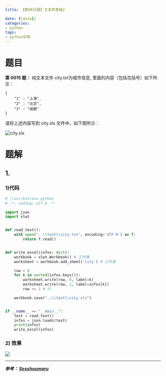 ```yaml
---
title: 【第0015题】文本转表格2

date: {{date}}
categories:
- python
tags:
- python实例
---
```


# 题目

**第 0015 题：** 纯文本文件 city.txt为城市信息, 里面的内容（包括花括号）如下所示：

    {
        "1" : "上海",
        "2" : "北京",
        "3" : "成都"
    }

请将上述内容写到 city.xls 文件中，如下图所示：

![city.xls](http://i.imgur.com/rOHbUzg.png)

# 题解
## 1.

### 1)代码
```python
# !/usr/bin/env python
# -*- coding: utf-8 -*-

import json
import xlwt


def read_text():
    with open("..\\text\\city.txt", encoding='UTF-8') as f:
        return f.read()


def write_excel(infos: dict):
    workbook = xlwt.Workbook() # 工作簿
    worksheet = workbook.add_sheet('city') # 工作表

    row = 0
    for k in sorted(infos.keys()):
        worksheet.write(row, 0, label=k)
        worksheet.write(row, 1, label=infos[k])
        row += 1 # 行

    workbook.save("..\\text\\city.xls")


if __name__ == "__main__":
    text = read_text()
    infos = json.loads(text)
    print(infos)
    write_excel(infos)

```

### 2) 效果

![](https://i.loli.net/2019/12/08/djrnfueR3bQm58v.jpg)


---
***参考：
[Sesshoumaru](https://github.com/Sesshoumaru/python-exercise/blob/master/0015/0015.py)***
